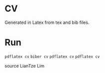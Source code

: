 # CV

Generated in Latex from tex and bib files.

# Run

```pdflatex cv```
```biber cv```
```pdflatex cv```
```pdflatex cv```

source LianTze Lim
